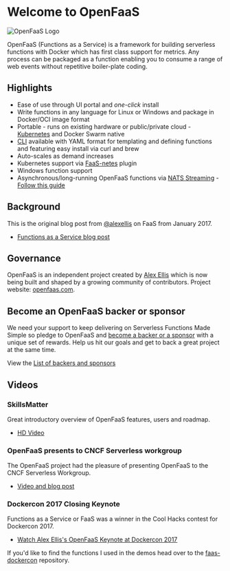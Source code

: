 # Welcome to OpenFaaS
![OpenFaaS Logo](https://blog.alexellis.io/content/images/2017/08/faas_side.png)

OpenFaaS (Functions as a Service) is a framework for building serverless functions with Docker which has first class support for metrics. Any process can be packaged as a function enabling you to consume a range of web events without repetitive boiler-plate coding.

## Highlights

* Ease of use through UI portal and *one-click* install
* Write functions in any language for Linux or Windows and package in Docker/OCI image format
* Portable - runs on existing hardware or public/private cloud - [Kubernetes](https://github.com/openfaas/faas-netes) and Docker Swarm native
* [CLI](http://github.com/openfaas/faas-cli) available with YAML format for templating and defining functions and featuring easy install via curl and brew
* Auto-scales as demand increases
* Kubernetes support via [FaaS-netes](https://github.com/openfaas/faas-netes) plugin
* Windows function support
* Asynchronous/long-running OpenFaaS functions via [NATS Streaming](https://nats.io/documentation/streaming/nats-streaming-intro/) - [Follow this guide](https://github.com/openfaas/faas/blob/master/guide/asynchronous.md)

## Background

This is the original blog post from [@alexellis](https://github.com/alexellis) on FaaS from January 2017.

* [Functions as a Service blog post](http://blog.alexellis.io/functions-as-a-service/)

## Governance

OpenFaaS is an independent project created by [Alex Ellis](https://www.alexellis.io) which is now being built and shaped by a growing community of contributors. Project website: [openfaas.com](https://www.openfaas.com).

## Become an OpenFaaS backer or sponsor

We need your support to keep delivering on Serverless Functions Made Simple so pledge to OpenFaaS and [become a backer or a sponsor](https://www.patreon.com/alexellis) with a unique set of rewards. Help us hit our goals and get to back a great project at the same time.

View the [List of backers and sponsors](https://github.com/openfaas/faas/blob/master/BACKERS.md)

## Videos

### SkillsMatter

Great introductory overview of OpenFaaS features, users and roadmap.

* [HD Video](https://skillsmatter.com/skillscasts/10813-faas-and-furious-0-to-serverless-in-60-seconds-anywhere)

### OpenFaaS presents to CNCF Serverless workgroup

The OpenFaaS project had the pleasure of presenting OpenFaaS to the CNCF Serverless Workgroup.

* [Video and blog post](https://blog.alexellis.io/openfaas-cncf-workgroup/)

### Dockercon 2017 Closing Keynote

Functions as a Service or FaaS was a winner in the Cool Hacks contest for Dockercon 2017.

* [Watch Alex Ellis's OpenFaaS Keynote at Dockercon 2017](https://blog.docker.com/2017/04/dockercon-2017-mobys-cool-hack-sessions/)

If you'd like to find the functions I used in the demos head over to the [faas-dockercon](https://github.com/alexellis/faas-dockercon/) repository.